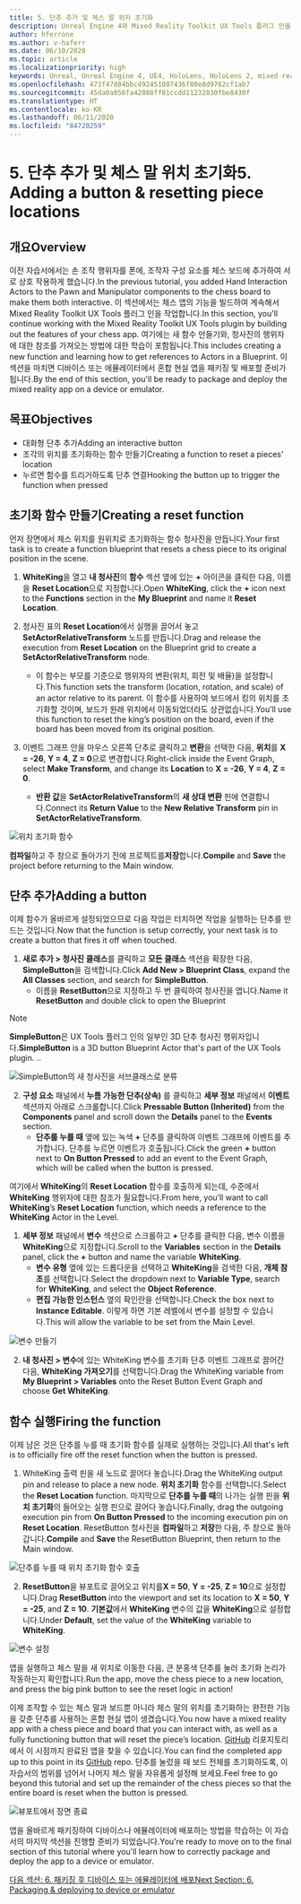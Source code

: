 ```yaml
---
title: 5. 단추 추가 및 체스 말 위치 초기화
description: Unreal Engine 4와 Mixed Reality Toolkit UX Tools 플러그 인을 사용하여 간단한 체스 앱을 만드는 자습서 시리즈 5/6부
author: hferrone
ms.author: v-haferr
ms.date: 06/10/2020
ms.topic: article
ms.localizationpriority: high
keywords: Unreal, Unreal Engine 4, UE4, HoloLens, HoloLens 2, mixed reality, 자습서, 시작, mrtk, uxt, UX Tools, 설명서
ms.openlocfilehash: 473f47884bbc492451007436f80e8d9762cf1ab7
ms.sourcegitcommit: 45da0a056fa42088ff81ccdd11232830fbe8430f
ms.translationtype: HT
ms.contentlocale: ko-KR
ms.lasthandoff: 06/11/2020
ms.locfileid: "84720259"
---
```

# <a name="5-adding-a-button--resetting-piece-locations"></a><span data-ttu-id="9af5e-104">5. 단추 추가 및 체스 말 위치 초기화</span><span class="sxs-lookup"><span data-stu-id="9af5e-104">5. Adding a button & resetting piece locations</span></span>


## <a name="overview"></a><span data-ttu-id="9af5e-105">개요</span><span class="sxs-lookup"><span data-stu-id="9af5e-105">Overview</span></span>

<span data-ttu-id="9af5e-106">이전 자습서에서는 손 조작 행위자를 폰에, 조작자 구성 요소를 체스 보드에 추가하여 서로 상호 작용하게 했습니다.</span><span class="sxs-lookup"><span data-stu-id="9af5e-106">In the previous tutorial, you added Hand Interaction Actors to the Pawn and Manipulator components to the chess board to make them both interactive.</span></span> <span data-ttu-id="9af5e-107">이 섹션에서는 체스 앱의 기능을 빌드하여 계속해서 Mixed Reality Toolkit UX Tools 플러그 인을 작업합니다.</span><span class="sxs-lookup"><span data-stu-id="9af5e-107">In this section, you'll continue working with the Mixed Reality Toolkit UX Tools plugin by building out the features of your chess app.</span></span> <span data-ttu-id="9af5e-108">여기에는 새 함수 만들기와, 청사진의 행위자에 대한 참조를 가져오는 방법에 대한 학습이 포함됩니다.</span><span class="sxs-lookup"><span data-stu-id="9af5e-108">This includes creating a new function and learning how to get references to Actors in a Blueprint.</span></span> <span data-ttu-id="9af5e-109">이 섹션을 마치면 디바이스 또는 에뮬레이터에서 혼합 현실 앱을 패키징 및 배포할 준비가 됩니다.</span><span class="sxs-lookup"><span data-stu-id="9af5e-109">By the end of this section, you'll be ready to package and deploy the mixed reality app on a device or emulator.</span></span>

## <a name="objectives"></a><span data-ttu-id="9af5e-110">목표</span><span class="sxs-lookup"><span data-stu-id="9af5e-110">Objectives</span></span>

* <span data-ttu-id="9af5e-111">대화형 단추 추가</span><span class="sxs-lookup"><span data-stu-id="9af5e-111">Adding an interactive button</span></span>
* <span data-ttu-id="9af5e-112">조각의 위치를 초기화하는 함수 만들기</span><span class="sxs-lookup"><span data-stu-id="9af5e-112">Creating a function to reset a pieces' location</span></span>
* <span data-ttu-id="9af5e-113">누르면 함수를 트리거하도록 단추 연결</span><span class="sxs-lookup"><span data-stu-id="9af5e-113">Hooking the button up to trigger the function when pressed</span></span>

## <a name="creating-a-reset-function"></a><span data-ttu-id="9af5e-114">초기화 함수 만들기</span><span class="sxs-lookup"><span data-stu-id="9af5e-114">Creating a reset function</span></span>
<span data-ttu-id="9af5e-115">먼저 장면에서 체스 위치를 원위치로 초기화하는 함수 청사진을 만듭니다.</span><span class="sxs-lookup"><span data-stu-id="9af5e-115">Your first task is to create a function blueprint that resets a chess piece to its original position in the scene.</span></span> 

1.  <span data-ttu-id="9af5e-116">**WhiteKing**을 열고 **내 청사진**의 **함수** 섹션 옆에 있는 **+** 아이콘을 클릭한 다음, 이름을 **Reset Location**으로 지정합니다.</span><span class="sxs-lookup"><span data-stu-id="9af5e-116">Open **WhiteKing**, click the **+** icon next to the **Functions** section in the **My Blueprint** and name it **Reset Location**.</span></span> 

2.  <span data-ttu-id="9af5e-117">청사진 표의 **Reset Location**에서 실행을 끌어서 놓고 **SetActorRelativeTransform** 노드를 만듭니다.</span><span class="sxs-lookup"><span data-stu-id="9af5e-117">Drag and release the execution from **Reset Location** on the Blueprint grid to create a **SetActorRelativeTransform** node.</span></span> 
    * <span data-ttu-id="9af5e-118">이 함수는 부모를 기준으로 행위자의 변환(위치, 회전 및 배율)을 설정합니다.</span><span class="sxs-lookup"><span data-stu-id="9af5e-118">This function sets the transform (location, rotation, and scale) of an actor relative to its parent.</span></span> <span data-ttu-id="9af5e-119">이 함수를 사용하여 보드에서 킹의 위치를 초기화할 것이며, 보드가 원래 위치에서 이동되었더라도 상관없습니다.</span><span class="sxs-lookup"><span data-stu-id="9af5e-119">You’ll use this function to reset the king’s position on the board, even if the board has been moved from its original position.</span></span> 
    
3. <span data-ttu-id="9af5e-120">이벤트 그래프 안을 마우스 오른쪽 단추로 클릭하고 **변환**을 선택한 다음, **위치**를 **X = -26**, **Y = 4**, **Z = 0**으로 변경합니다.</span><span class="sxs-lookup"><span data-stu-id="9af5e-120">Right-click inside the Event Graph, select **Make Transform**, and change its **Location** to **X = -26**, **Y = 4**, **Z = 0**.</span></span>
    * <span data-ttu-id="9af5e-121">**반환 값**을 **SetActorRelativeTransform**의 **새 상대 변환** 핀에 연결합니다.</span><span class="sxs-lookup"><span data-stu-id="9af5e-121">Connect its **Return Value** to the **New Relative Transform** pin in **SetActorRelativeTransform**.</span></span> 

![위치 초기화 함수](images/unreal-uxt/5-function.PNG)

<span data-ttu-id="9af5e-123">**컴파일**하고 주 창으로 돌아가기 전에 프로젝트를**저장**합니다.</span><span class="sxs-lookup"><span data-stu-id="9af5e-123">**Compile** and **Save** the project before returning to the Main window.</span></span> 


## <a name="adding-a-button"></a><span data-ttu-id="9af5e-124">단추 추가</span><span class="sxs-lookup"><span data-stu-id="9af5e-124">Adding a button</span></span>
<span data-ttu-id="9af5e-125">이제 함수가 올바르게 설정되었으므로 다음 작업은 터치하면 작업을 실행하는 단추를 만드는 것입니다.</span><span class="sxs-lookup"><span data-stu-id="9af5e-125">Now that the function is setup correctly, your next task is to create a button that fires it off when touched.</span></span> 

1.  <span data-ttu-id="9af5e-126">**새로 추가 > 청사진 클래스**를 클릭하고 **모든 클래스** 섹션을 확장한 다음, **SimpleButton**을 검색합니다.</span><span class="sxs-lookup"><span data-stu-id="9af5e-126">Click **Add New > Blueprint Class**, expand the **All Classes** section, and search for **SimpleButton**.</span></span> 
    * <span data-ttu-id="9af5e-127">이름을 **ResetButton**으로 지정하고 두 번 클릭하여 청사진을 엽니다.</span><span class="sxs-lookup"><span data-stu-id="9af5e-127">Name it **ResetButton** and double click to open the Blueprint</span></span>

> [!NOTE]
> <span data-ttu-id="9af5e-128">**SimpleButton**은 UX Tools 플러그 인의 일부인 3D 단추 청사진 행위자입니다.</span><span class="sxs-lookup"><span data-stu-id="9af5e-128">**SimpleButton** is a 3D button Blueprint Actor that's part of the UX Tools plugin.</span></span> <span data-ttu-id="9af5e-129">.</span><span class="sxs-lookup"><span data-stu-id="9af5e-129">.</span></span> 

![SimpleButton의 새 청사진을 서브클래스로 분류](images/unreal-uxt/5-subclass.PNG)

2. <span data-ttu-id="9af5e-131">**구성 요소** 패널에서 **누름 가능한 단추(상속)** 를 클릭하고 **세부 정보** 패널에서 **이벤트** 섹션까지 아래로 스크롤합니다.</span><span class="sxs-lookup"><span data-stu-id="9af5e-131">Click **Pressable Button (Inherited)** from the **Components** panel and scroll down the **Details** panel to the **Events** section.</span></span> 
    * <span data-ttu-id="9af5e-132">**단추를 누를 때** 옆에 있는 녹색 **+** 단추를 클릭하여 이벤트 그래프에 이벤트를 추가합니다. 단추를 누르면 이벤트가 호출됩니다.</span><span class="sxs-lookup"><span data-stu-id="9af5e-132">Click the green **+** button next to **On Button Pressed** to add an event to the Event Graph, which will be called when the button is pressed.</span></span> 
    
<span data-ttu-id="9af5e-133">여기에서 **WhiteKing**의 **Reset Location** 함수를 호출하게 되는데, 수준에서 **WhiteKing** 행위자에 대한 참조가 필요합니다.</span><span class="sxs-lookup"><span data-stu-id="9af5e-133">From here, you’ll want to call **WhiteKing**’s **Reset Location** function, which needs a reference to the **WhiteKing** Actor in the Level.</span></span> 

1.  <span data-ttu-id="9af5e-134">**세부 정보** 패널에서 **변수** 섹션으로 스크롤하고 **+** 단추를 클릭한 다음, 변수 이름을 **WhiteKing**으로 지정합니다.</span><span class="sxs-lookup"><span data-stu-id="9af5e-134">Scroll to the **Variables** section in the **Details** panel, click the **+** button and name the variable **WhiteKing**.</span></span> 
    * <span data-ttu-id="9af5e-135">**변수 유형** 옆에 있는 드롭다운을 선택하고 **WhiteKing**을 검색한 다음, **개체 참조**를 선택합니다.</span><span class="sxs-lookup"><span data-stu-id="9af5e-135">Select the dropdown next to **Variable Type**, search for **WhiteKing**, and select the **Object Reference**.</span></span> 
    * <span data-ttu-id="9af5e-136">**편집 가능한 인스턴스** 옆의 확인란을 선택합니다.</span><span class="sxs-lookup"><span data-stu-id="9af5e-136">Check the box next to **Instance Editable**.</span></span> <span data-ttu-id="9af5e-137">이렇게 하면 기본 레벨에서 변수를 설정할 수 있습니다.</span><span class="sxs-lookup"><span data-stu-id="9af5e-137">This will allow the variable to be set from the Main Level.</span></span> 

![변수 만들기](images/unreal-uxt/5-var.PNG)

2.  <span data-ttu-id="9af5e-139">**내 청사진 > 변수**에 있는 WhiteKing 변수를 초기화 단추 이벤트 그래프로 끌어간 다음, **WhiteKing 가져오기**를 선택합니다.</span><span class="sxs-lookup"><span data-stu-id="9af5e-139">Drag the WhiteKing variable from **My Blueprint > Variables** onto the Reset Button Event Graph and choose **Get WhiteKing**.</span></span> 

## <a name="firing-the-function"></a><span data-ttu-id="9af5e-140">함수 실행</span><span class="sxs-lookup"><span data-stu-id="9af5e-140">Firing the function</span></span>
<span data-ttu-id="9af5e-141">이제 남은 것은 단추를 누를 때 초기화 함수를 실제로 실행하는 것입니다.</span><span class="sxs-lookup"><span data-stu-id="9af5e-141">All that's left is to officially fire off the reset function when the button is pressed.</span></span>

1.  <span data-ttu-id="9af5e-142">WhiteKing 출력 핀을 새 노드로 끌어다 놓습니다.</span><span class="sxs-lookup"><span data-stu-id="9af5e-142">Drag the WhiteKing output pin and release to place a new node.</span></span> <span data-ttu-id="9af5e-143">**위치 초기화** 함수를 선택합니다.</span><span class="sxs-lookup"><span data-stu-id="9af5e-143">Select the **Reset Location** function.</span></span> <span data-ttu-id="9af5e-144">마지막으로 **단추를 누를 때**의 나가는 실행 핀을 **위치 초기화**의 들어오는 실행 핀으로 끌어다 놓습니다.</span><span class="sxs-lookup"><span data-stu-id="9af5e-144">Finally, drag the outgoing execution pin from **On Button Pressed** to the incoming execution pin on **Reset Location**.</span></span> <span data-ttu-id="9af5e-145">ResetButton 청사진을 **컴파일**하고 **저장**한 다음, 주 창으로 돌아갑니다.</span><span class="sxs-lookup"><span data-stu-id="9af5e-145">**Compile** and **Save** the ResetButton Blueprint, then return to the Main window.</span></span> 

![단추를 누를 때 위치 초기화 함수 호출](images/unreal-uxt/5-callresetloc.PNG)

2.  <span data-ttu-id="9af5e-147">**ResetButton**을 뷰포트로 끌어오고 위치를**X = 50**, **Y = -25**, **Z = 10**으로 설정합니다.</span><span class="sxs-lookup"><span data-stu-id="9af5e-147">Drag **ResetButton** into the viewport and set its location to **X = 50**, **Y = -25**, and **Z = 10**.</span></span> <span data-ttu-id="9af5e-148">**기본값**에서 **WhiteKing** 변수의 값을 **WhiteKing**으로 설정합니다.</span><span class="sxs-lookup"><span data-stu-id="9af5e-148">Under **Default**, set the value of the **WhiteKing** variable to **WhiteKing**.</span></span>

![변수 설정](images/unreal-uxt/5-buttonlevel.PNG)

<span data-ttu-id="9af5e-150">앱을 실행하고 체스 말을 새 위치로 이동한 다음, 큰 분홍색 단추를 눌러 초기화 논리가 작동하는지 확인합니다.</span><span class="sxs-lookup"><span data-stu-id="9af5e-150">Run the app, move the chess piece to a new location, and press the big pink button to see the reset logic in action!</span></span>

<span data-ttu-id="9af5e-151">이제 조작할 수 있는 체스 말과 보드뿐 아니라 체스 말의 위치를 초기화하는 완전한 기능을 갖춘 단추를 사용하는 혼합 현실 앱이 생겼습니다.</span><span class="sxs-lookup"><span data-stu-id="9af5e-151">You now have a mixed reality app with a chess piece and board that you can interact with, as well as a fully functioning button that will reset the piece’s location.</span></span> <span data-ttu-id="9af5e-152">[GitHub](https://github.com/microsoft/MixedReality-Unreal-Samples/tree/master/ChessApp) 리포지토리에서 이 시점까지 완료된 앱을 찾을 수 있습니다.</span><span class="sxs-lookup"><span data-stu-id="9af5e-152">You can find the completed app up to this point in its [GitHub](https://github.com/microsoft/MixedReality-Unreal-Samples/tree/master/ChessApp) repo.</span></span> <span data-ttu-id="9af5e-153">단추를 눌렀을 때 보드 전체를 초기화하도록, 이 자습서의 범위를 넘어서 나머지 체스 말을 자유롭게 설정해 보세요.</span><span class="sxs-lookup"><span data-stu-id="9af5e-153">Feel free to go beyond this tutorial and set up the remainder of the chess pieces so that the entire board is reset when the button is pressed.</span></span>

![뷰포트에서 장면 종료](images/unreal-uxt/5-endscene.PNG)

<span data-ttu-id="9af5e-155">앱을 올바르게 패키징하여 디바이스나 에뮬레이터에 배포하는 방법을 학습하는 이 자습서의 마지막 섹션을 진행할 준비가 되었습니다.</span><span class="sxs-lookup"><span data-stu-id="9af5e-155">You're ready to move on to the final section of this tutorial where you'll learn how to correctly package and deploy the app to a device or emulator.</span></span>

[<span data-ttu-id="9af5e-156">다음 섹션: 6. 패키징 후 디바이스 또는 에뮬레이터에 배포</span><span class="sxs-lookup"><span data-stu-id="9af5e-156">Next Section: 6. Packaging & deploying to device or emulator</span></span>](unreal-uxt-ch6.md)
